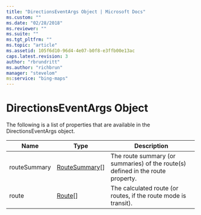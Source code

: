 ```yaml
---
title: "DirectionsEventArgs Object | Microsoft Docs"
ms.custom: ""
ms.date: "02/28/2018"
ms.reviewer: ""
ms.suite: ""
ms.tgt_pltfrm: ""
ms.topic: "article"
ms.assetid: 105f6d10-96d4-4e07-b0f8-e3ffb00e13ac
caps.latest.revision: 3
author: "rbrundritt"
ms.author: "richbrun"
manager: "stevelom"
ms:service: "bing-maps"
---
```

# DirectionsEventArgs Object
The following is a list of properties that are available in the DirectionsEventArgs object.

| Name         | Type             | Description                                                                     |
|--------------|------------------|---------------------------------------------------------------------------------|
| routeSummary | [RouteSummary](../v8-web-control/routesummary-object.md)\[\] | The route summary (or summaries) of the route(s) defined in the route property. |
| route        | [Route](../v8-web-control/route-object.md)\[\]        | The calculated route (or routes, if the route mode is transit).                 |